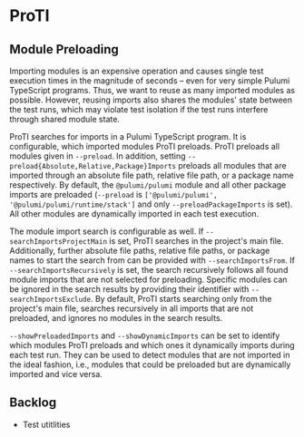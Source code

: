 # ProTI

## Module Preloading

Importing modules is an expensive operation and causes single test execution times in the magnitude of seconds – even for very simple Pulumi TypeScript programs. Thus, we want to reuse as many imported modules as possible. However, reusing imports also shares the modules' state between the test runs, which may violate test isolation if the test runs interfere through shared module state.

ProTI searches for imports in a Pulumi TypeScript program. It is configurable, which imported modules ProTI preloads. ProTI preloads all modules given in `--preload`. In addition, setting `--preload{Absolute,Relative,Package}Imports` preloads all modules that are imported through an absolute file path, relative file path, or a package name respectively. By default, the `@pulumi/pulumi` module and all other package imports are preloaded (`--preload` is `['@pulumi/pulumi', '@pulumi/pulumi/runtime/stack']` and only `--preloadPackageImports` is set). All other modules are dynamically imported in each test execution.

The module import search is configurable as well. If `--searchImportsProjectMain` is set, ProTI searches in the project's main file. Additionally, further absolute file paths, relative file paths, or package names to start the search from can be provided with `--searchImportsFrom`. If `--searchImportsRecursively` is set, the search recursively follows all found module imports that are not selected for preloading. Specific modules can be ignored in the search results by providing their identifier with `--searchImportsExclude`. By default, ProTI starts searching only from the project's main file, searches recursively in all imports that are not preloaded, and ignores no modules in the search results.

`--showPreloadedImports` and `--showDynamicImports` can be set to identify which modules ProTI preloads and which ones it dynamically imports during each test run. They can be used to detect modules that are not imported in the ideal fashion, i.e., modules that could be preloaded but are dynamically imported and vice versa.

## Backlog

* Test utitlities
